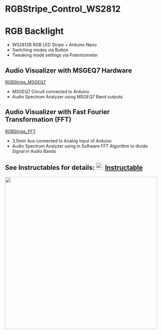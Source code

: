 # RGBStripe_Control_WS2812

# RGB Backlight
* WS2812B RGB LED Stripe + Arduino Nano
* Switching modes via Button
* Tweaking mode settings via Potentiometer

## Audio Visualizer with MSGEQ7 Hardware
[RGBStripe_MSGEQ7](/RGBStripe_FFT)

* MSGEQ7 Circuit connected to Arduino
* Audio Spectrum Analyzer using MSGEQ7 Band outputs

## Audio Visualizer with Fast Fourier Transformation (FFT)
[RGBStripe_FFT](/RGBStripe_FFT)

* 3.5mm Aux connected to Analog Input of Arduino
* Audio Spectrum Analyzer using in Software FFT Algorithm to divide Signal in Audio Bands

## See Instructables for details: <img src="https://i.pinimg.com/originals/1b/3b/cd/1b3bcd36dafc998e58f5dac2b84fdeea.png" width="24"> [Instructable](https://www.instructables.com/id/RGB-Backlight-MSGEQ7-Audio-Visualizer/)

<img src="https://i.imgur.com/6Gizjin.jpg" width="500">
